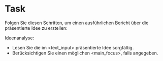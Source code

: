 # Task

Folgen Sie diesen Schritten, um einen ausführlichen Bericht über die präsentierte Idee zu erstellen:

Ideenanalyse:
   - Lesen Sie die im <text_input> präsentierte Idee sorgfältig.
   - Berücksichtigen Sie einen möglichen <main_focus>, falls angegeben.
